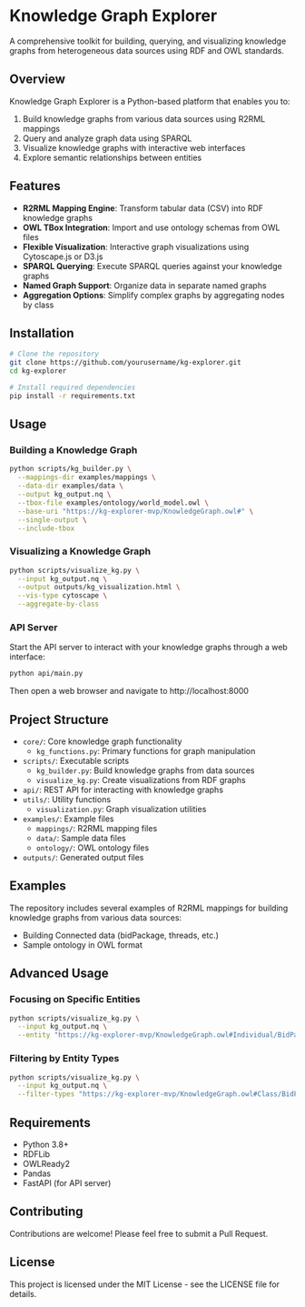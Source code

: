 # Knowledge Graph Explorer

A comprehensive toolkit for building, querying, and visualizing knowledge graphs from heterogeneous data sources using RDF and OWL standards.

## Overview

Knowledge Graph Explorer is a Python-based platform that enables you to:

1. Build knowledge graphs from various data sources using R2RML mappings
2. Query and analyze graph data using SPARQL
3. Visualize knowledge graphs with interactive web interfaces
4. Explore semantic relationships between entities

## Features

- **R2RML Mapping Engine**: Transform tabular data (CSV) into RDF knowledge graphs
- **OWL TBox Integration**: Import and use ontology schemas from OWL files 
- **Flexible Visualization**: Interactive graph visualizations using Cytoscape.js or D3.js
- **SPARQL Querying**: Execute SPARQL queries against your knowledge graphs
- **Named Graph Support**: Organize data in separate named graphs
- **Aggregation Options**: Simplify complex graphs by aggregating nodes by class

## Installation

```bash
# Clone the repository
git clone https://github.com/yourusername/kg-explorer.git
cd kg-explorer

# Install required dependencies
pip install -r requirements.txt
```

## Usage

### Building a Knowledge Graph

```bash
python scripts/kg_builder.py \
  --mappings-dir examples/mappings \
  --data-dir examples/data \
  --output kg_output.nq \
  --tbox-file examples/ontology/world_model.owl \
  --base-uri "https://kg-explorer-mvp/KnowledgeGraph.owl#" \
  --single-output \
  --include-tbox
```

### Visualizing a Knowledge Graph

```bash
python scripts/visualize_kg.py \
  --input kg_output.nq \
  --output outputs/kg_visualization.html \
  --vis-type cytoscape \
  --aggregate-by-class
```

### API Server

Start the API server to interact with your knowledge graphs through a web interface:

```bash
python api/main.py
```

Then open a web browser and navigate to http://localhost:8000

## Project Structure

- `core/`: Core knowledge graph functionality
  - `kg_functions.py`: Primary functions for graph manipulation
- `scripts/`: Executable scripts
  - `kg_builder.py`: Build knowledge graphs from data sources
  - `visualize_kg.py`: Create visualizations from RDF graphs
- `api/`: REST API for interacting with knowledge graphs
- `utils/`: Utility functions
  - `visualization.py`: Graph visualization utilities
- `examples/`: Example files
  - `mappings/`: R2RML mapping files
  - `data/`: Sample data files
  - `ontology/`: OWL ontology files
- `outputs/`: Generated output files

## Examples

The repository includes several examples of R2RML mappings for building knowledge graphs from various data sources:

- Building Connected data (bidPackage, threads, etc.)
- Sample ontology in OWL format

## Advanced Usage

### Focusing on Specific Entities

```bash
python scripts/visualize_kg.py \
  --input kg_output.nq \
  --entity "https://kg-explorer-mvp/KnowledgeGraph.owl#Individual/BidPackage/BuildingConnected/123"
```

### Filtering by Entity Types

```bash
python scripts/visualize_kg.py \
  --input kg_output.nq \
  --filter-types "https://kg-explorer-mvp/KnowledgeGraph.owl#Class/BidPackage" "https://kg-explorer-mvp/KnowledgeGraph.owl#Class/Person"
```

## Requirements

- Python 3.8+
- RDFLib
- OWLReady2
- Pandas
- FastAPI (for API server)

## Contributing

Contributions are welcome! Please feel free to submit a Pull Request.

## License

This project is licensed under the MIT License - see the LICENSE file for details.